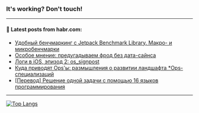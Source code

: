 ### It's working? Don't touch!

---
<!--
#### 🛠️ Technical stack:

![C++](https://img.shields.io/badge/C++-informational?logo=c%2B%2B&style=flat&logoColor=white&color=9C033A)
![Java](https://img.shields.io/badge/Java-informational?logo=java&style=flat&logoColor=white&color=007396)
![Kotlin](https://img.shields.io/badge/Kotlin-informational?logo=Kotlin&style=flat&logoColor=white&color=0095D5)
![JS](https://img.shields.io/badge/JS-informational?logo=javaScript&style=flat&logoColor=black&color=F7Df1E) <br>
![HTML5](https://img.shields.io/badge/HTML5-informational?logo=html5&style=flat&logoColor=white&color=E34F26)
![CSS3](https://img.shields.io/badge/CSS3-informational?logo=css3&style=flat&logoColor=white&color=157286)
![Sass](https://img.shields.io/badge/Saas-informational?logo=sass&style=flat&logoColor=white&color=hotpink)
![PHP](https://img.shields.io/badge/PHP-informational?logo=php&style=flat&logoColor=white&color=777BB4) <br>
![WebPAck](https://img.shields.io/badge/WebPack-informational?logo=webPack&style=flat&logoColor=white&color=FF6F00)
![Bootstrap](https://img.shields.io/badge/Bootstrap-informational?logo=Bootstrap&style=flat&logoColor=white&color=7952B3)
![MySQL](https://img.shields.io/badge/MySQL-informational?logo=MySQL&style=flat&logoColor=white&color=00f) <br>
![NodeJS](https://img.shields.io/badge/NodeJS-informational?logo=node.js&style=flat&logoColor=white&color=43853D)
![Spring](https://img.shields.io/badge/Spring-informational?logo=Spring&style=flat&logoColor=white&color=0A9EDC)
![Angular](https://img.shields.io/badge/Vue-informational?logo=vue.js&style=flat&logoColor=white&color=red)
![Git](https://img.shields.io/badge/Git-informational?logo=git&style=flat&logoColor=white&color=darkorange)

___
-->

#### 💬 Latest posts from habr.com:

<!-- BLOG-POST-LIST:START -->
- [Удобный бенчмаркинг с Jetpack Benchmark Library. Макро- и микробенчмарки](https://habr.com/ru/post/691620/?utm_source=habrahabr&utm_medium=rss&utm_campaign=691620)
- [Особое мнение: предугадываем фрод без дата-сайнса](https://habr.com/ru/post/691486/?utm_source=habrahabr&utm_medium=rss&utm_campaign=691486)
- [Логи в iOS, эпизод 2: os_signpost](https://habr.com/ru/post/690542/?utm_source=habrahabr&utm_medium=rss&utm_campaign=690542)
- [Куда приводят Ops&#39;ы: размышления о развитии ландшафта *Ops-специализаций](https://habr.com/ru/post/691636/?utm_source=habrahabr&utm_medium=rss&utm_campaign=691636)
- [[Перевод] Решение одной задачи с помощью 16 языков программирования](https://habr.com/ru/post/691602/?utm_source=habrahabr&utm_medium=rss&utm_campaign=691602)
<!-- BLOG-POST-LIST:END -->

---

[![Top Langs](https://github-readme-stats.vercel.app/api/top-langs/?username=zloylis&layout=compact&hide_border=true&theme=dracula)](https://github.com/zloylis)
